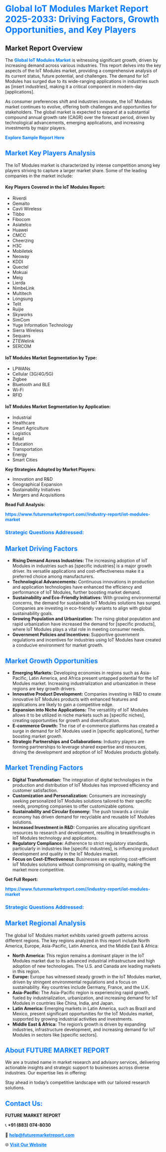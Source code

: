 <h1 style="color: #007BFF;">Global IoT Modules Market Report 2025-2033: Driving Factors, Growth Opportunities, and Key Players</h1>

<section id="overview">
<h2>Market Report Overview</h2>
<p>The <a href="https://www.futuremarketreport.com//industry-report/iot-modules-market" style="color: #007BFF; text-decoration: none;"><strong>Global IoT Modules Market</strong></a> is witnessing significant growth, driven by increasing demand across various industries. This report delves into the key aspects of the IoT Modules market, providing a comprehensive analysis of its current status, future potential, and challenges. The demand for IoT Modules has surged due to its wide-ranging applications in industries such as [insert industries], making it a critical component in modern-day [applications].</p>
<p>As consumer preferences shift and industries innovate, the IoT Modules market continues to evolve, offering both challenges and opportunities for stakeholders. The global market is expected to expand at a substantial compound annual growth rate (CAGR) over the forecast period, driven by technological advancements, emerging applications, and increasing investments by major players.</p>
</section>

<section id="overview">
<p><a href="https://www.futuremarketreport.com//request-sample/reportId=76807" style="color: #007BFF; text-decoration: none;"><strong>Explore Sample Report Here</strong></a></p>
</section>

<section id="key-players">
<h2 style="color: #007BFF;">Market Key Players Analysis</h2>
<p>The IoT Modules market is characterized by intense competition among key players striving to capture a larger market share. Some of the leading companies in the market include:</p>
<h4>Key Players Covered in the IoT Modules Report:</h4>
<ul><li>Riverdi</li><li>Gemalto</li><li>Cavli Wireless</li><li>Tibbo</li><li>Fibocom</li><li>Asiatelco</li><li>Huawei</li><li>CMCC</li><li>Cheerzing</li><li>H3C</li><li>Mobiletek</li><li>Neoway</li><li>KDDI</li><li>Quectel</li><li>Mokuai</li><li>Meig</li><li>Lierda</li><li>NimbeLink</li><li>Multitech</li><li>Longsung</li><li>Telit</li><li>Ruijie</li><li>Skyworks</li><li>SimCom</li><li>Yuge Information Technology</li><li>Sierra Wireless</li><li>Sequans</li><li>ZTEWelink</li><li>SERCOM</li></ul>
<h4>IoT Modules Market Segmentation by Type:</h4>
<ul><li>LPWANs</li><li>Cellular (3G/4G/5G)</li><li>Zigbee</li><li>Bluetooth and BLE</li><li>Wi-Fi</li><li>RFID</li></ul>

<h4>IoT Modules Market Segmentation by Application:</h4>
<ul><li>Industrial</li><li>Healthcare</li><li>Smart Agriculture</li><li>Logistics</li><li>Retail</li><li>Education</li><li>Transportation</li><li>Energy</li><li>Smart Cities</li></ul>
<p><strong>Key Strategies Adopted by Market Players:</strong></p>
<ul>
<li>Innovation and R&D</li>
<li>Geographical Expansion</li>
<li>Sustainability Initiatives</li>
<li>Mergers and Acquisitions</li>
</ul>
</section>

<section>
<p><strong>Read Full Analysis: </strong></p><a href="https://www.futuremarketreport.com//industry-report/iot-modules-market" style="color: #007BFF; text-decoration: none;"><strong>https://www.futuremarketreport.com//industry-report/iot-modules-market</strong></a>
<h3 style="color: #007BFF;">Strategic Questions Addressed:</h3>
</section>

<section id="driving-factors">
<h2 style="color: #007BFF;">Market Driving Factors</h2>
<ul>
<li><strong>Rising Demand Across Industries:</strong> The increasing adoption of IoT Modules in industries such as [specific industries] is a major growth driver. Its versatile applications and cost-effectiveness make it a preferred choice among manufacturers.</li>
<li><strong>Technological Advancements:</strong> Continuous innovations in production and application technologies have enhanced the efficiency and performance of IoT Modules, further boosting market demand.</li>
<li><strong>Sustainability and Eco-Friendly Initiatives:</strong> With growing environmental concerns, the demand for sustainable IoT Modules solutions has surged. Companies are investing in eco-friendly variants to align with global sustainability goals.</li>
<li><strong>Growing Population and Urbanization:</strong> The rising global population and rapid urbanization have increased the demand for [specific products], where IoT Modules plays a vital role in meeting consumer needs.</li>
<li><strong>Government Policies and Incentives:</strong> Supportive government regulations and incentives for industries using IoT Modules have created a conducive environment for market growth.</li>
</ul>
</section>

<section id="growth-opportunities">
<h2 style="color: #007BFF;">Market Growth Opportunities</h2>
<ul>
<li><strong>Emerging Markets:</strong> Developing economies in regions such as Asia-Pacific, Latin America, and Africa present untapped potential for the IoT Modules market. Increasing industrialization and urbanization in these regions are key growth drivers.</li>
<li><strong>Innovative Product Development:</strong> Companies investing in R&D to create innovative IoT Modules products with enhanced features and applications are likely to gain a competitive edge.</li>
<li><strong>Expansion into Niche Applications:</strong> The versatility of IoT Modules allows it to be utilized in niche markets such as [specific niches], creating opportunities for growth and diversification.</li>
<li><strong>E-commerce Growth:</strong> The rise of e-commerce platforms has created a surge in demand for IoT Modules used in [specific applications], further boosting market growth.</li>
<li><strong>Strategic Partnerships and Collaborations:</strong> Industry players are forming partnerships to leverage shared expertise and resources, driving the development and adoption of IoT Modules products globally.</li>
</ul>
</section>

<section id="trending-factors">
<h2 style="color: #007BFF;">Market Trending Factors</h2>
<ul>
<li><strong>Digital Transformation:</strong> The integration of digital technologies in the production and distribution of IoT Modules has improved efficiency and customer satisfaction.</li>
<li><strong>Customization and Personalization:</strong> Consumers are increasingly seeking personalized IoT Modules solutions tailored to their specific needs, prompting companies to offer customizable options.</li>
<li><strong>Sustainability and Circular Economy:</strong> The push towards a circular economy has driven demand for recyclable and reusable IoT Modules solutions.</li>
<li><strong>Increased Investment in R&D:</strong> Companies are allocating significant resources to research and development, resulting in breakthroughs in IoT Modules technology and applications.</li>
<li><strong>Regulatory Compliance:</strong> Adherence to strict regulatory standards, particularly in industries like [specific industries], is influencing product development and quality in the IoT Modules market.</li>
<li><strong>Focus on Cost-Effectiveness:</strong> Businesses are exploring cost-efficient IoT Modules solutions without compromising on quality, making the market more competitive.</li>
</ul>
</section>

<section>
<p><strong>Get Full Report: </strong></p><a href="https://www.futuremarketreport.com//industry-report/iot-modules-market" style="color: #007BFF; text-decoration: none;"><strong>https://www.futuremarketreport.com//industry-report/iot-modules-market</strong></a>
<h3 style="color: #007BFF;">Strategic Questions Addressed:</h3>
</section>


<section id="regional-analysis">
<h2 style="color: #007BFF;">Market Regional Analysis</h2>
<p>The global IoT Modules market exhibits varied growth patterns across different regions. The key regions analyzed in this report include North America, Europe, Asia-Pacific, Latin America, and the Middle East & Africa:</p>
<ul>
<li><strong>North America:</strong> This region remains a dominant player in the IoT Modules market due to its advanced industrial infrastructure and high adoption of new technologies. The U.S. and Canada are leading markets in this region.</li>
<li><strong>Europe:</strong> Europe has witnessed steady growth in the IoT Modules market, driven by stringent environmental regulations and a focus on sustainability. Key countries include Germany, France, and the U.K.</li>
<li><strong>Asia-Pacific:</strong> The Asia-Pacific region is experiencing rapid growth, fueled by industrialization, urbanization, and increasing demand for IoT Modules in countries like China, India, and Japan.</li>
<li><strong>Latin America:</strong> Emerging markets in Latin America, such as Brazil and Mexico, present significant opportunities for the IoT Modules market, supported by growing industrial activities and investments.</li>
<li><strong>Middle East & Africa:</strong> The region’s growth is driven by expanding industries, infrastructure development, and increasing demand for IoT Modules in sectors like [specific sectors].</li>
</ul>
</section>

<footer>
<h2 style="color: #007BFF;">About FUTURE MARKET REPORT</h2>
<p>We are a trusted name in market research and advisory services, delivering actionable insights and strategic support to businesses across diverse industries. Our expertise lies in offering:</p>

<p>Stay ahead in today’s competitive landscape with our tailored research solutions.</p>

<h2 style="color: #007BFF;">Contact Us:</h2>
<p><strong>FUTURE MARKET REPORT</strong></p>
<p>📞 <strong>+91 (883) 074-8030</strong></p>
<p>📧 <strong><a href="mailto:help@futuremarketreport.com" style="color: #007BFF;">help@futuremarketreport.com</a></strong></p>
<p>🌐 <strong><a href="https://www.futuremarketreport.com/" style="color: #007BFF;">Visit Our Website</a></strong></p>
</footer>